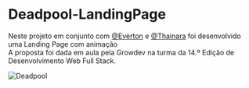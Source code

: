 # Deadpool-LandingPage

Neste projeto em conjunto com <a href="https://github.com/cadonaenrike">@Everton</a> e <a href="https://github.com/thainarawulfert">@Thainara</a> foi desenvolvido uma Landing Page com animação <br>
A proposta foi dada em aula pela Growdev na turma da 14.º Edição de Desenvolvimento Web Full Stack.


![Deadpool](https://media.giphy.com/media/6NlRMRxueLKooNTjQn/giphy.gif)
